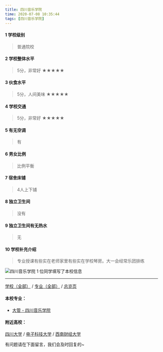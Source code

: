 ```yaml
---
title: 四川音乐学院
time: 2020-07-08 10:35:44
tags: [四川音乐学院]
---
```

#### 1 学校级别
> 普通院校


#### 2 学校整体水平
> 5分，非常好
★★★★★


#### 3 伙食水平
>  5分，人间美味
★★★★★


#### 4 学校交通
> 5分，非常好
★★★★★


#### 5 有无空调
> 有


#### 6 男女比例
> 比例平衡


#### 7 宿舍床铺
> 4人上下铺
 

#### 8 独立卫生间
> 没有


#### 9 独立卫生间有无热水
> 无


#### 10 学校补充介绍
> 专业授课有些实在老师家里有些实在学校琴房。大一会经常乐团排练


![四川音乐学院](http://upload-images.jianshu.io/upload_images/6510336-3b62f466a5f562ec.jpg?imageMogr2/auto-orient/strip%7CimageView2/2/w/1240)
1 位同学填写了本校信息
***
[学校（全部）](http://www.jianshu.com/p/3efa6bcca419) / [专业（全部）](http://www.jianshu.com/p/2d4c6d3552c2) / [总览页](http://www.jianshu.com/p/445daeb4fa00)
#### 本校专业：
- [大管 - 四川音乐学院](http://www.jianshu.com/p/6e46bc9277a7)

#### 附近高校：
[四川大学](http://www.jianshu.com/p/003ef898d216) / [电子科技大学](http://www.jianshu.com/p/af2989f5d1e4) / [西南财经大学](http://www.jianshu.com/p/7943ebfcb95a) 



有问题请在下面留言，我们会及时回复的~
